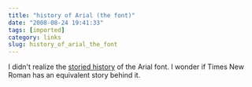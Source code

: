 ```yaml
---
title: "history of Arial (the font)"
date: "2008-08-24 19:41:33"
tags: [imported]
category: links
slug: history_of_arial_the_font
---
```

	
I didn't realize the <a href="http://www.ms-studio.com/articles.html">storied history</a> of the Arial font.  I wonder if Times New Roman has an equivalent story behind it.
